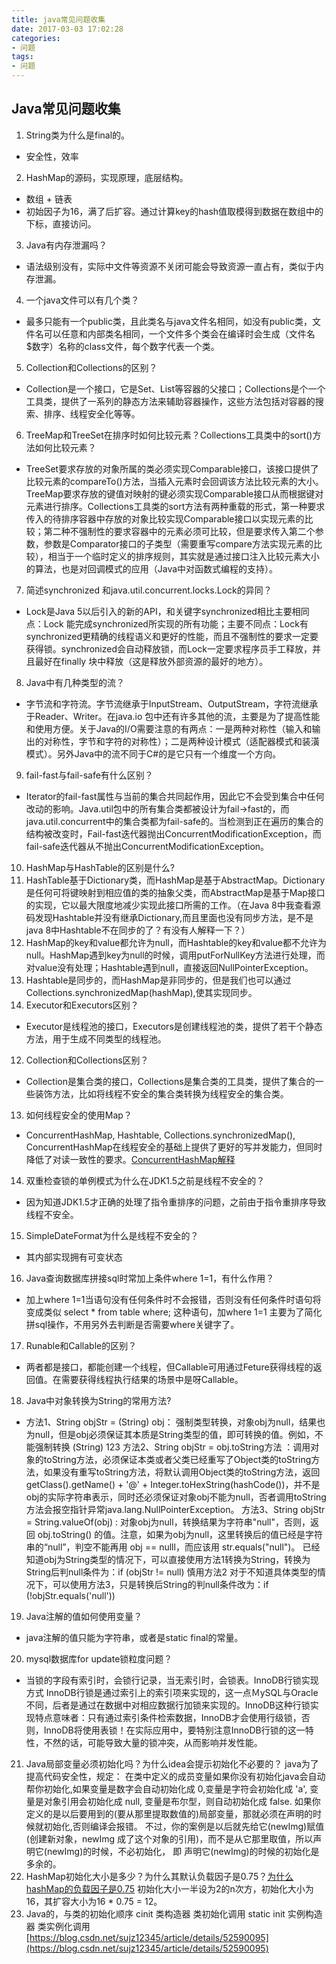 ```yaml
---
title: java常见问题收集
date: 2017-03-03 17:02:28
categories: 
- 问题
tags:
- 问题
---
```


## Java常见问题收集

1. String类为什么是final的。
  - 安全性，效率
2. HashMap的源码，实现原理，底层结构。
  - 数组 + 链表
  - 初始因子为16，满了后扩容。通过计算key的hash值取模得到数据在数组中的下标，直接访问。
3. Java有内存泄漏吗？
  - 语法级别没有，实际中文件等资源不关闭可能会导致资源一直占有，类似于内存泄漏。
4. 一个java文件可以有几个类？
  - 最多只能有一个public类，且此类名与java文件名相同，如没有public类，文件名可以任意和内部类名相同，一个文件多个类会在编译时会生成（文件名$数字）名称的class文件，每个数字代表一个类。
5. Collection和Collections的区别？ 
  - Collection是一个接口，它是Set、List等容器的父接口；Collections是个一个工具类，提供了一系列的静态方法来辅助容器操作，这些方法包括对容器的搜索、排序、线程安全化等等。
6. TreeMap和TreeSet在排序时如何比较元素？Collections工具类中的sort()方法如何比较元素？ 
  - TreeSet要求存放的对象所属的类必须实现Comparable接口，该接口提供了比较元素的compareTo()方法，当插入元素时会回调该方法比较元素的大小。TreeMap要求存放的键值对映射的键必须实现Comparable接口从而根据键对元素进行排序。Collections工具类的sort方法有两种重载的形式，第一种要求传入的待排序容器中存放的对象比较实现Comparable接口以实现元素的比较；第二种不强制性的要求容器中的元素必须可比较，但是要求传入第二个参数，参数是Comparator接口的子类型（需要重写compare方法实现元素的比较），相当于一个临时定义的排序规则，其实就是通过接口注入比较元素大小的算法，也是对回调模式的应用（Java中对函数式编程的支持）。
7. 简述synchronized 和java.util.concurrent.locks.Lock的异同？ 
  - Lock是Java 5以后引入的新的API，和关键字synchronized相比主要相同点：Lock 能完成synchronized所实现的所有功能；主要不同点：Lock有synchronized更精确的线程语义和更好的性能，而且不强制性的要求一定要获得锁。synchronized会自动释放锁，而Lock一定要求程序员手工释放，并且最好在finally 块中释放（这是释放外部资源的最好的地方）。
8. Java中有几种类型的流？ 
  - 字节流和字符流。字节流继承于InputStream、OutputStream，字符流继承于Reader、Writer。在java.io 包中还有许多其他的流，主要是为了提高性能和使用方便。关于Java的I/O需要注意的有两点：一是两种对称性（输入和输出的对称性，字节和字符的对称性）；二是两种设计模式（适配器模式和装潢模式）。另外Java中的流不同于C#的是它只有一个维度一个方向。
9. fail-fast与fail-safe有什么区别？
- Iterator的fail-fast属性与当前的集合共同起作用，因此它不会受到集合中任何改动的影响。Java.util包中的所有集合类都被设计为fail->fast的，而java.util.concurrent中的集合类都为fail-safe的。当检测到正在遍历的集合的结构被改变时，Fail-fast迭代器抛出ConcurrentModificationException，而fail-safe迭代器从不抛出ConcurrentModificationException。
10. HashMap与HashTable的区别是什么?
 1. HashTable基于Dictionary类，而HashMap是基于AbstractMap。Dictionary是任何可将键映射到相应值的类的抽象父类，而AbstractMap是基于Map接口的实现，它以最大限度地减少实现此接口所需的工作。（在Java 8中我查看源码发现Hashtable并没有继承Dictionary,而且里面也没有同步方法，是不是java 8中Hashtable不在同步的了？有没有人解释一下？）
 2. HashMap的key和value都允许为null，而Hashtable的key和value都不允许为null。HashMap遇到key为null的时候，调用putForNullKey方法进行处理，而对value没有处理；Hashtable遇到null，直接返回NullPointerException。
 3. Hashtable是同步的，而HashMap是非同步的，但是我们也可以通过Collections.synchronizedMap(hashMap),使其实现同步。
11. Executor和Executors区别？
- Executor是线程池的接口，Executors是创建线程池的类，提供了若干个静态方法，用于生成不同类型的线程池。
12. Collection和Collections区别？
- Collection是集合类的接口，Collections是集合类的工具类，提供了集合的一些装饰方法，比如将线程不安全的集合类转换为线程安全的集合类。
13. 如何线程安全的使用Map？
- ConcurrentHashMap, Hashtable, Collections.synchronizedMap(), ConcurrentHashMap在线程安全的基础上提供了更好的写并发能力，但同时降低了对读一致性的要求。[ConcurrentHashMap解释](http://www.importnew.com/22007.html)
14. 双重检查锁的单例模式为什么在JDK1.5之前是线程不安全的？
- 因为知道JDK1.5才正确的处理了指令重排序的问题，之前由于指令重排序导致线程不安全。
15. SimpleDateFormat为什么是线程不安全的？
- 其内部实现拥有可变状态
16. Java查询数据库拼接sql时常加上条件where 1=1，有什么作用？
- 加上where 1=1当语句没有任何条件时不会报错，否则没有任何条件时语句将变成类似 select * from table where; 这种语句，加where 1=1 主要为了简化拼sql操作，不用另外去判断是否需要where关键字了。
17. Runable和Callable的区别？
- 两者都是接口，都能创建一个线程，但Callable可用通过Feture获得线程的返回值。在需要获得线程执行结果的场景中是呀Callable。
18. Java中对象转换为String的常用方法?
- 方法1、String objStr = (String) obj：    强制类型转换，对象obj为null，结果也为null，但是obj必须保证其本质是String类型的值，即可转换的值。例如，不能强制转换 (String) 123
方法2、String objStr = obj.toString方法    ：调用对象的toString方法，必须保证本类或者父类已经重写了Object类的toString方法，如果没有重写toString方法，将默认调用Object类的toString方法，返回getClass().getName() + '@' + Integer.toHexString(hashCode())，并不是obj的实际字符串表示，同时还必须保证对象obj不能为null，否者调用toString方法会报空指针异常java.lang.NullPointerException。
方法3、String objStr = String.valueOf(obj) :    对象obj为null，转换结果为字符串"null"，否则，返回 obj.toString() 的值。注意，如果为obj为null，这里转换后的值已经是字符串的“null”，判空不能再用 obj == nulll，而应该用 str.equals("null")。
已经知道obj为String类型的情况下，可以直接使用方法1转换为String，转换为String后判null条件为：if (objStr != null)
慎用方法2
对于不知道具体类型的情况下，可以使用方法3，只是转换后String的判null条件改为：if (!objStr.equals('null'))
19. Java注解的值如何使用变量？
- java注解的值只能为字符串，或者是static final的常量。
20. mysql数据库for update锁粒度问题？
- 当锁的字段有索引时，会锁行记录，当无索引时，会锁表。InnoDB行锁实现方式 InnoDB行锁是通过索引上的索引项来实现的，这一点ＭySQL与Oracle不同，后者是通过在数据中对相应数据行加锁来实现的。InnoDB这种行锁实现特点意味者：只有通过索引条件检索数据，InnoDB才会使用行级锁，否则，InnoDB将使用表锁！在实际应用中，要特别注意InnoDB行锁的这一特性，不然的话，可能导致大量的锁冲突，从而影响并发性能。
21. Java局部变量必须初始化吗？为什么idea会提示初始化不必要的？
java为了提高代码安全性，规定：
在类中定义的成员变量如果你没有初始化java会自动帮你初始化,如果变量是数字会自动初始化成 0,变量是字符会初始化成 'a', 变量是对象引用会初始化成 null, 变量是布尔型，则自动初始化成 false.
如果你定义的是以后要用到的(要从那里提取数值的)局部变量，那就必须在声明的时候就初始化,否则编译会报错。
不过，你的案例是以后就先给它(newImg)赋值(创建新对象，newImg 成了这个对象的引用)，而不是从它那里取值，所以声明它(newImg)的时候，不必初始化， 即 声明它(newImg)的时候的初始化是多余的。
22. HashMap初始化大小是多少？为什么其默认负载因子是0.75？[为什么hashMap的负载因子是0.75](https://blog.csdn.net/zz18435842675/article/details/80928805) 初始化大小一半设为2的n次方，初始化大小为16，其扩容大小为16 * 0.75 = 12。
23. Java的<init>，<cinit>与类的初始化顺序 cinit 类构造器 类初始化调用 static  init 实例构造器 类实例化调用[https://blog.csdn.net/sujz12345/article/details/52590095](https://blog.csdn.net/sujz12345/article/details/52590095)